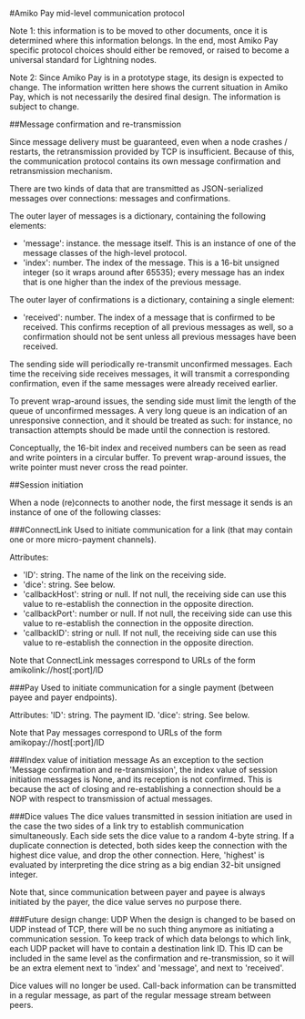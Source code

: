 #Amiko Pay mid-level communication protocol

Note 1: this information is to be moved to other documents, once it is
determined where this information belongs. In the end, most Amiko Pay specific
protocol choices should either be removed, or raised to become a universal
standard for Lightning nodes.

Note 2: Since Amiko Pay is in a prototype stage, its design is expected to
change. The information written here shows the current situation in Amiko Pay,
which is not necessarily the desired final design. The information is subject to
change.


##Message confirmation and re-transmission

Since message delivery must be guaranteed, even when a node crashes / restarts,
the retransmission provided by TCP is insufficient. Because of this, the
communication protocol contains its own message confirmation and retransmission
mechanism.

There are two kinds of data that are transmitted as JSON-serialized messages
over connections: messages and confirmations.

The outer layer of messages is a dictionary, containing the
following elements:
* 'message': instance. the message itself. This is an instance of one of the
  message classes of the high-level protocol.
* 'index': number. The index of the message. This is a 16-bit unsigned integer
  (so it wraps around after 65535); every message has an index that is one
  higher than the index of the previous message.

The outer layer of confirmations is a dictionary, containing a single element:
* 'received': number. The index of a message that is confirmed to be received.
  This confirms reception of all previous messages as well, so a confirmation
  should not be sent unless all previous messages have been received.

The sending side will periodically re-transmit unconfirmed messages. Each time
the receiving side receives messages, it will transmit a corresponding
confirmation, even if the same messages were already received earlier.

To prevent wrap-around issues, the sending side must limit the length of the
queue of unconfirmed messages. A very long queue is an indication of an
unresponsive connection, and it should be treated as such: for instance, no
transaction attempts should be made until the connection is restored.

Conceptually, the 16-bit index and received numbers can be seen as read and
write pointers in a circular buffer. To prevent wrap-around issues, the write
pointer must never cross the read pointer.


##Session initiation

When a node (re)connects to another node, the first message it sends is an
instance of one of the following classes:

###ConnectLink
Used to initiate communication for a link (that may contain one or more
micro-payment channels).

Attributes:
* 'ID': string. The name of the link on the receiving side.
* 'dice': string. See below.
* 'callbackHost': string or null. If not null, the receiving side can use this
  value to re-establish the connection in the opposite direction.
* 'callbackPort': number or null. If not null, the receiving side can use this
  value to re-establish the connection in the opposite direction.
* 'callbackID': string or null. If not null, the receiving side can use this
  value to re-establish the connection in the opposite direction.

Note that ConnectLink messages correspond to URLs of the form
amikolink://host[:port]/ID

###Pay
Used to initiate communication for a single payment (between payee and payer
endpoints).

Attributes:
'ID': string. The payment ID.
'dice': string. See below.

Note that Pay messages correspond to URLs of the form
amikopay://host[:port]/ID

###Index value of initiation message
As an exception to the section 'Message confirmation and re-transmission', the
index value of session initiation messages is None, and its reception is not
confirmed. This is because the act of closing and re-establishing a connection
should be a NOP with respect to transmission of actual messages.

###Dice values
The dice values transmitted in session initiation are used in the case the two
sides of a link try to establish communication simultaneously. Each side sets
the dice value to a random 4-byte string. If a duplicate connection is detected,
both sides keep the connection with the highest dice value, and drop the other
connection. Here, 'highest' is evaluated by interpreting the dice string as a
big endian 32-bit unsigned integer.

Note that, since communication between payer and payee is always initiated by
the payer, the dice value serves no purpose there.

###Future design change: UDP
When the design is changed to be based on UDP instead of TCP, there will be
no such thing anymore as initiating a communication session. To keep track of
which data belongs to which link, each UDP packet will have to contain a
destination link ID. This ID can be included in the same level as the
confirmation and re-transmission, so it will be an extra element next to
'index' and 'message', and next to 'received'.

Dice values will no longer be used. Call-back information can be transmitted in
a regular message, as part of the regular message stream between peers.

